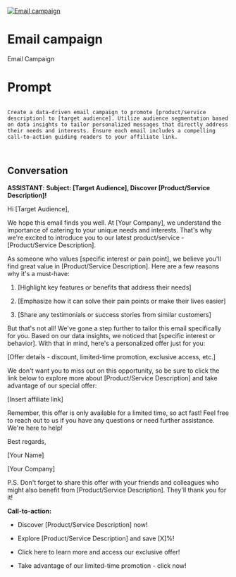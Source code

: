 
[![Email campaign](https://flow-prompt-covers.s3.us-west-1.amazonaws.com/icon/vintage/vint_10.png)]()
# Email campaign 
Email Campaign

# Prompt

```

Create a data-driven email campaign to promote [product/service description] to [target audience]. Utilize audience segmentation based on data insights to tailor personalized messages that directly address their needs and interests. Ensure each email includes a compelling call-to-action guiding readers to your affiliate link.



```

## Conversation

**ASSISTANT**: **Subject: [Target Audience], Discover [Product/Service Description]!**



Hi [Target Audience],



We hope this email finds you well. At [Your Company], we understand the importance of catering to your unique needs and interests. That's why we're excited to introduce you to our latest product/service - [Product/Service Description].



As someone who values [specific interest or pain point], we believe you'll find great value in [Product/Service Description]. Here are a few reasons why it's a must-have:



1. [Highlight key features or benefits that address their needs]

2. [Emphasize how it can solve their pain points or make their lives easier]

3. [Share any testimonials or success stories from similar customers]



But that's not all! We've gone a step further to tailor this email specifically for you. Based on our data insights, we noticed that [specific interest or behavior]. With that in mind, here's a personalized offer just for you:



[Offer details - discount, limited-time promotion, exclusive access, etc.]



We don't want you to miss out on this opportunity, so be sure to click the link below to explore more about [Product/Service Description] and take advantage of our special offer:



[Insert affiliate link]



Remember, this offer is only available for a limited time, so act fast! Feel free to reach out to us if you have any questions or need further assistance. We're here to help!



Best regards,



[Your Name]

[Your Company]



P.S. Don't forget to share this offer with your friends and colleagues who might also benefit from [Product/Service Description]. They'll thank you for it!



**Call-to-action:**



- Discover [Product/Service Description] now!

- Explore [Product/Service Description] and save [X]%!

- Click here to learn more and access our exclusive offer!

- Take advantage of our limited-time promotion - click now!


